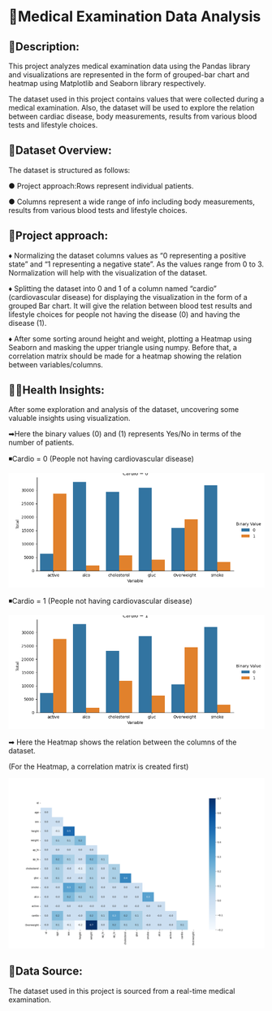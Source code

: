 # **🏥Medical Examination Data Analysis**


## **📄Description:**

This project analyzes medical examination data using the Pandas library and visualizations are represented in the form of grouped-bar chart and heatmap using Matplotlib and Seaborn library respectively.

The dataset used in this project contains values that were collected during a medical examination. Also, the dataset will be used to explore the relation between cardiac disease, body measurements, results from various blood tests and lifestyle choices.

## **📑Dataset Overview:**
The dataset is structured as follows:

● Project approach:Rows represent individual patients.

● Columns represent a wide range of info including body
measurements, results from various blood tests and 
lifestyle choices.

## **🚀Project approach:**

♦ Normalizing the dataset columns values as “0 representing a positive state” and “1 representing a negative state”. As the values range from 0 to 3. Normalization will help with the visualization of the dataset.

♦ Splitting the dataset into 0 and 1 of a column named “cardio” (cardiovascular disease) for displaying the visualization in the form of a grouped Bar chart. It will give the relation between blood test results and lifestyle choices for people not having the disease (0) and having the disease (1).

♦ After some sorting around height and weight, plotting a Heatmap using Seaborn and masking the upper triangle using numpy. Before that,  a correlation matrix should be made for a heatmap showing the relation between variables/columns.

## **👨‍⚕️️Health Insights:**

After some exploration and analysis of the dataset, uncovering some valuable insights using visualization.

➡Here the binary values (0) and (1) represents Yes/No in terms of the number of patients.

◾️Cardio = 0 (People not having cardiovascular disease)

<img src="plot0.png">

◾️Cardio = 1 (People not having cardiovascular disease)

<img src="plot1.png">

➡ Here the Heatmap shows the relation between the columns of the dataset.

(For the Heatmap, a correlation matrix is created first)

<img src="Heatmap.png">

## **📃Data Source:**

The dataset used in this project is sourced from a real-time medical examination.
